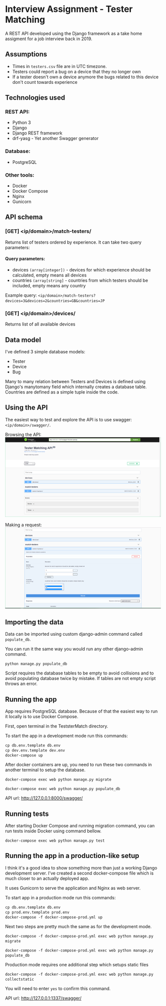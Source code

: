# Interview Assignment - Tester Matching
A REST API developed using the Django framework as a take home assigment for a job interview back in 2019.
## Assumptions
- Times in `testers.csv` file are in UTC timezone.
- Testers could report a bug on a device that they no longer own
- If a tester doesn't own a device anymore the bugs related to this device don't count towards experience
## Technologies used

### REST API:
- Python 3
- Django 
- Django REST framework
- drf-yasg - Yet another Swagger generator
### Database:
- PostgreSQL
### Other tools:
- Docker
- Docker Compose
- Nginx
- Gunicorn
## API schema
### [GET] <ip/domain>/match-testers/
Returns list of testers ordered by experience. It can take two query parameters:

#### Query parameters:
- devices `(array[integer])` - devices for which experience should be calculated, empty means all devices
- countries `(array[string]` - countries from which testers should be included, empty means any country

Example query: `<ip/domain>/match-testers?devices=3&devices=2&countries=GB&countries=JP`

### [GET] <ip/domain>/devices/
Returns list of all available devices

## Data model
I've defined 3 simple database models:
- Tester
- Device
- Bug

Many to many relation between Testers and Devices is defined using Django's manytomany field which internally creates a database table. Countries are defined as a simple tuple inside the code. 
## Using the API
The easiest way to test and explore the API is to use swagger: `<ip/domain>/swagger/`.

Browsing the API:
![alt text](DocumentationImages/swagger1.PNG?raw=true "Swagger - Browsing the API")

Making a request:
![alt text](DocumentationImages/swagger2.PNG?raw=true "Swagger - Making a request")
## Importing the data
Data can be imported using custom django-admin command called `populate_db`. 

You can run it the same way you would run any other django-admin command.
```shell
python manage.py populate_db
```
Script requires the database tables to be empty to avoid collisions and to avoid populating database twice by mistake.  If tables are not empty script throws an error.
## Running the app
App requires PostgreSQL database. Because of that the easiest way to run it locally is to use Docker Compose. 

First, open terminal in the TeststerMatch directory. 

To start the app in a development mode run this commands:
```shell
cp db.env.template db.env
cp dev.env.template dev.env
docker-compose up
```
After docker containers are up, you need to run these two commands in another terminal to setup the database.
```shell
docker-compose exec web python manage.py migrate
```
```shell
docker-compose exec web python manage.py populate_db
```

API url: http://127.0.0.1:8000/swagger/
## Running tests
After starting Docker Compose and running migration command, you can run tests inside Docker using command bellow.
```shell
docker-compose exec web python manage.py test
```
## Running the app in a production-like setup
I think it's a good idea to show something more than just a working Django development server. I've created a second docker-compose file which is much closer to an actually deployed app.

It uses Gunicorn to serve the application and Nginx as web server.

To start app in a production mode run this commands:
```shell
cp db.env.template db.env
cp prod.env.template prod.env
docker-compose -f docker-compose-prod.yml up
```
Next two steps are pretty much the same as for the development mode.
```shell
docker-compose -f docker-compose-prod.yml exec web python manage.py migrate
```
```shell
docker-compose -f docker-compose-prod.yml exec web python manage.py populate_db
```
Production mode requires one additional step which setups static files
```shell
docker-compose -f docker-compose-prod.yml exec web python manage.py collectstatic
```
You will need to enter `yes` to confirm this command.

API url: http://127.0.0.1:1337/swagger/
